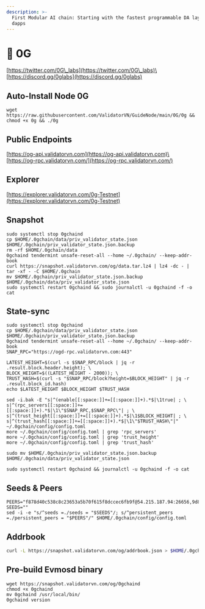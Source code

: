 ```yaml
---
description: >-
  First Modular AI chain: Starting with the fastest programmable DA layer for AI
  dapps
---
```


# 🧊 0G

[https://twitter.com/0G\_labs](https://twitter.com/0G\_labs)\
[https://discord.gg/0glabs](https://discord.gg/0glabs)

## Auto-Install Node 0G

```
wget https://raw.githubusercontent.com/ValidatorVN/GuideNode/main/0G/0g && chmod +x 0g && ./0g
```

## Public Endpoints

[https://og-api.validatorvn.com](https://og-api.validatorvn.com)\
[https://og-rpc.validatorvn.com/](https://og-rpc.validatorvn.com/)

## Explorer

[https://explorer.validatorvn.com/0g-Testnet](https://explorer.validatorvn.com/0g-Testnet)

## Snapshot

```
sudo systemctl stop 0gchaind
cp $HOME/.0gchain/data/priv_validator_state.json $HOME/.0gchain/priv_validator_state.json.backup
rm -rf $HOME/.0gchain/data
0gchaind tendermint unsafe-reset-all --home ~/.0gchain/ --keep-addr-book
curl https://snapshot.validatorvn.com/og/data.tar.lz4 | lz4 -dc - | tar -xf - -C $HOME/.0gchain
mv $HOME/.0gchain/priv_validator_state.json.backup $HOME/.0gchain/data/priv_validator_state.json
sudo systemctl restart 0gchaind && sudo journalctl -u 0gchaind -f -o cat
```

## State-sync

```
sudo systemctl stop 0gchaind
cp $HOME/.0gchain/data/priv_validator_state.json $HOME/.0gchain/priv_validator_state.json.backup
0gchaind tendermint unsafe-reset-all --home ~/.0gchain/ --keep-addr-book
SNAP_RPC="https://ogd-rpc.validatorvn.com:443"

LATEST_HEIGHT=$(curl -s $SNAP_RPC/block | jq -r .result.block.header.height); \
BLOCK_HEIGHT=$((LATEST_HEIGHT - 2000)); \
TRUST_HASH=$(curl -s "$SNAP_RPC/block?height=$BLOCK_HEIGHT" | jq -r .result.block_id.hash)
echo $LATEST_HEIGHT $BLOCK_HEIGHT $TRUST_HASH

sed -i.bak -E "s|^(enable[[:space:]]+=[[:space:]]+).*$|\1true| ; \
s|^(rpc_servers[[:space:]]+=[[:space:]]+).*$|\1\"$SNAP_RPC,$SNAP_RPC\"| ; \
s|^(trust_height[[:space:]]+=[[:space:]]+).*$|\1$BLOCK_HEIGHT| ; \
s|^(trust_hash[[:space:]]+=[[:space:]]+).*$|\1\"$TRUST_HASH\"|" ~/.0gchain/config/config.toml
more ~/.0gchain/config/config.toml | grep 'rpc_servers'
more ~/.0gchain/config/config.toml | grep 'trust_height'
more ~/.0gchain/config/config.toml | grep 'trust_hash'

sudo mv $HOME/.0gchain/priv_validator_state.json.backup $HOME/.0gchain/data/priv_validator_state.json

sudo systemctl restart 0gchaind && journalctl -u 0gchaind -f -o cat
```

## Seeds & Peers

```
PEERS="f878d40c538c8c23653a5b70f615f8dccec6fb9f@54.215.187.94:26656,9d88e34a436ec1b50155175bc6eba89e7a1f0e9a@213.199.61.18:26656"
SEEDS=""
sed -i -e "s/^seeds =./seeds = "$SEEDS"/; s/^persistent_peers =./persistent_peers = "$PEERS"/" $HOME/.0gchain/config/config.toml
```

## Addrbook

```bash
curl -L https://snapshot.validatorvn.com/og/addrbook.json > $HOME/.0gchain/config/addrbook.json
```



## Pre-build Evmosd binary

```
wget https://snapshot.validatorvn.com/og/0gchaind
chmod +x 0gchaind
mv 0gchaind /usr/local/bin/
0gchaind version
```
